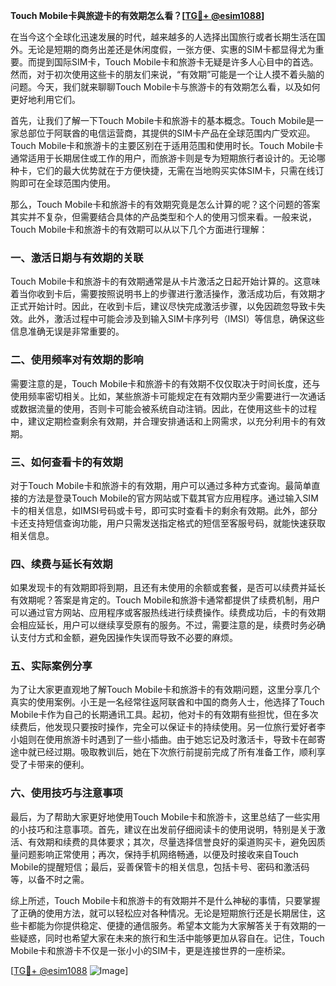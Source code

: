 **Touch Mobile卡與旅遊卡的有效期怎么看？[[TG💪+ @esim1088](https://t.me/s/esim1088)]**

在当今这个全球化迅速发展的时代，越来越多的人选择出国旅行或者长期生活在国外。无论是短期的商务出差还是休闲度假，一张方便、实惠的SIM卡都显得尤为重要。而提到国际SIM卡，Touch Mobile卡和旅游卡无疑是许多人心目中的首选。然而，对于初次使用这些卡的朋友们来说，“有效期”可能是一个让人摸不着头脑的问题。今天，我们就来聊聊Touch Mobile卡与旅游卡的有效期怎么看，以及如何更好地利用它们。

首先，让我们了解一下Touch Mobile卡和旅游卡的基本概念。Touch Mobile是一家总部位于阿联酋的电信运营商，其提供的SIM卡产品在全球范围内广受欢迎。Touch Mobile卡和旅游卡的主要区别在于适用范围和使用时长。Touch Mobile卡通常适用于长期居住或工作的用户，而旅游卡则是专为短期旅行者设计的。无论哪种卡，它们的最大优势就在于方便快捷，无需在当地购买实体SIM卡，只需在线订购即可在全球范围内使用。

那么，Touch Mobile卡和旅游卡的有效期究竟是怎么计算的呢？这个问题的答案其实并不复杂，但需要结合具体的产品类型和个人的使用习惯来看。一般来说，Touch Mobile卡和旅游卡的有效期可以从以下几个方面进行理解：

### 一、激活日期与有效期的关联

Touch Mobile卡和旅游卡的有效期通常是从卡片激活之日起开始计算的。这意味着当你收到卡后，需要按照说明书上的步骤进行激活操作，激活成功后，有效期才正式开始计时。因此，在收到卡后，建议尽快完成激活步骤，以免因疏忽导致卡失效。此外，激活过程中可能会涉及到输入SIM卡序列号（IMSI）等信息，确保这些信息准确无误是非常重要的。

### 二、使用频率对有效期的影响

需要注意的是，Touch Mobile卡和旅游卡的有效期不仅仅取决于时间长度，还与使用频率密切相关。比如，某些旅游卡可能规定在有效期内至少需要进行一次通话或数据流量的使用，否则卡可能会被系统自动注销。因此，在使用这些卡的过程中，建议定期检查剩余有效期，并合理安排通话和上网需求，以充分利用卡的有效期。

### 三、如何查看卡的有效期

对于Touch Mobile卡和旅游卡的有效期，用户可以通过多种方式查询。最简单直接的方法是登录Touch Mobile的官方网站或下载其官方应用程序。通过输入SIM卡的相关信息，如IMSI号码或卡号，即可实时查看卡的剩余有效期。此外，部分卡还支持短信查询功能，用户只需发送指定格式的短信至客服号码，就能快速获取相关信息。

### 四、续费与延长有效期

如果发现卡的有效期即将到期，且还有未使用的余额或套餐，是否可以续费并延长有效期呢？答案是肯定的。Touch Mobile和旅游卡通常都提供了续费机制，用户可以通过官方网站、应用程序或客服热线进行续费操作。续费成功后，卡的有效期会相应延长，用户可以继续享受原有的服务。不过，需要注意的是，续费时务必确认支付方式和金额，避免因操作失误而导致不必要的麻烦。

### 五、实际案例分享

为了让大家更直观地了解Touch Mobile卡和旅游卡的有效期问题，这里分享几个真实的使用案例。小王是一名经常往返阿联酋和中国的商务人士，他选择了Touch Mobile卡作为自己的长期通讯工具。起初，他对卡的有效期有些担忧，但在多次续费后，他发现只要按时操作，完全可以保证卡的持续使用。另一位旅行爱好者李小姐则在使用旅游卡时遇到了一些小插曲。由于她忘记及时激活卡，导致卡在邮寄途中就已经过期。吸取教训后，她在下次旅行前提前完成了所有准备工作，顺利享受了卡带来的便利。

### 六、使用技巧与注意事项

最后，为了帮助大家更好地使用Touch Mobile卡和旅游卡，这里总结了一些实用的小技巧和注意事项。首先，建议在出发前仔细阅读卡的使用说明，特别是关于激活、有效期和续费的具体要求；其次，尽量选择信誉良好的渠道购买卡，避免因质量问题影响正常使用；再次，保持手机网络畅通，以便及时接收来自Touch Mobile的提醒短信；最后，妥善保管卡的相关信息，包括卡号、密码和激活码等，以备不时之需。

综上所述，Touch Mobile卡和旅游卡的有效期并不是什么神秘的事情，只要掌握了正确的使用方法，就可以轻松应对各种情况。无论是短期旅行还是长期居住，这些卡都能为你提供稳定、便捷的通信服务。希望本文能为大家解答关于有效期的一些疑惑，同时也希望大家在未来的旅行和生活中能够更加从容自在。记住，Touch Mobile卡和旅游卡不仅是一张小小的SIM卡，更是连接世界的一座桥梁。

[[TG💪+ @esim1088](https://t.me/s/esim1088) ![Image](https://i.postimg.cc/4NQfJmqS/Snipaste-2025-05-13-00-14-12.png)]